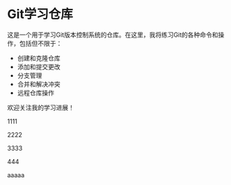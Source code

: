 # Git学习仓库

这是一个用于学习Git版本控制系统的仓库。在这里，我将练习Git的各种命令和操作，包括但不限于：

- 创建和克隆仓库
- 添加和提交更改
- 分支管理
- 合并和解决冲突
- 远程仓库操作

欢迎关注我的学习进展！

1111

2222

3333

444


aaaaa